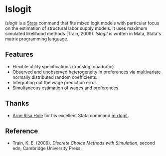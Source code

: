 lslogit
=======

*lslogit* is a [Stata](http://www.stata.com/) command that fits mixed logit models with particular focus on the estimation of structural labor supply models. It uses maximum simulated likelihood methods (Train, 2009). *lslogit* is written in Mata, Stata's matrix programming language.

## Features
- Flexible utility specifications (translog, quadratic).
- Observed and unobserved heterogeneity in preferences via multivariate normally distributed random coefficients.
- Integrating out the wage prediction error.
- Simultaneous estimation of wages and preferences.

## Thanks
- [Arne Risa Hole](http://www.shef.ac.uk/economics/people/hole) for his excellent Stata command [mixlogit](http://www.shef.ac.uk/economics/people/hole/stata).

## Reference
- Train, K. E. (2009). *Discrete Choice Methods with Simulation*, second edn, Cambridge University Press.